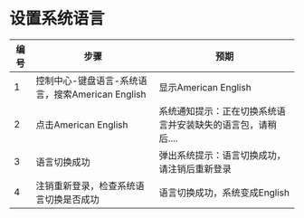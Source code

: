 # 设置系统语言

| 编号 | 步骤                                             | 预期                                                         |
| ---- | ------------------------------------------------ | ------------------------------------------------------------ |
| 1    | 控制中心-键盘语言-系统语言，搜索American English | 显示American English                                         |
| 2    | 点击American English                             | 系统通知提示：正在切换系统语言并安装缺失的语言包，请稍后.... |
| 3    | 语言切换成功                                     | 弹出系统提示：语言切换成功，请注销后重新登录                 |
| 4    | 注销重新登录，检查系统语言切换是否成功           | 语言切换成功，系统变成English                                |


